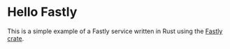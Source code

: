 # Hello Fastly

This is a simple example of a Fastly service written in Rust using the
[Fastly crate](https://crates.io/crates/fastly).
